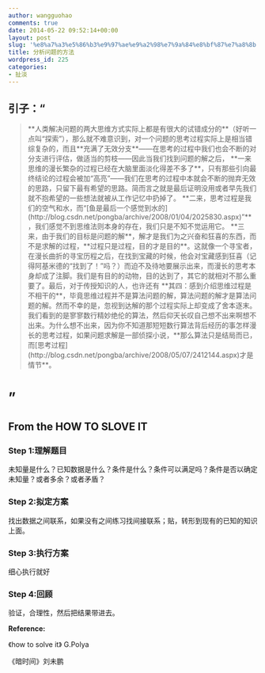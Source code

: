 ```yaml
---
author: wangguohao
comments: true
date: 2014-05-22 09:52:14+00:00
layout: post
slug: '%e8%a7%a3%e5%86%b3%e9%97%ae%e9%a2%98%e7%9a%84%e8%bf%87%e7%a8%8b'
title: 分析问题的方法
wordpress_id: 225
categories:
- 扯淡
---
```


## 引子：“




<blockquote>**人类解决问题的两大思维方式实际上都是有很大的试错成分的**（好听一点叫“探索”），那么就不难意识到，对一个问题的思考过程实际上是相当错综复杂的，而且**充满了无效分支**——在思考的过程中我们也会不断的对分支进行评估，做适当的剪枝——因此当我们找到问题的解之后， **一来思维的漫长繁杂的过程已经在大脑里面淡化得差不多了**，只有那些引向最终结论的过程会被加“高亮”——我们在思考的过程中本就会不断的抛弃无效的思路，只留下最有希望的思路。简而言之就是最后证明没用或者早先我们就不抱希望的一些想法就被从工作记忆中扔掉了。 **二来，思考过程是我们的空气和水，而“[鱼是最后一个感觉到水的](http://blog.csdn.net/pongba/archive/2008/01/04/2025830.aspx)”**，我们感觉不到思维法则本身的存在，我们只是不知不觉运用它。 **三来，由于我们的目标是问题的解**，解才是我们为之兴奋和狂喜的东西，而不是求解的过程，**过程只是过程，目的才是目的**。这就像一个寻宝者，在漫长曲折的寻宝历程之后，在找到宝藏的时候，他会对宝藏感到狂喜（记得阿基米德的“找到了！”吗？）而迫不及待地要展示出来，而漫长的思考本身却成了注脚。我们是有目的的动物，目的达到了，其它的就相对不那么重要了。最后，对于传授知识的人，也许还有 **其四：感到介绍思维过程是不相干的**，毕竟思维过程并不是算法问题的解，算法问题的解才是算法问题的解。然而不幸的是，忽视到达解的那个过程实际上却变成了舍本逐末。我们看到的是寥寥数行精妙绝伦的算法，然后仰天长叹自己想不出来啊想不出来。为什么想不出来，因为你不知道那短短数行算法背后经历的事怎样漫长的思考过程，如果问题求解是一部侦探小说，**那么算法只是结局而已，而[思考过程](http://blog.csdn.net/pongba/archive/2008/05/07/2412144.aspx)才是情节**。</blockquote>




# ”




## From the HOW TO SLOVE IT




### Step 1:理解题目


未知量是什么？已知数据是什么？条件是什么？条件可以满足吗？条件是否以确定未知量？或者多余？或者矛盾？


### Step 2:拟定方案


找出数据之间联系，如果没有之间练习找间接联系；贴，转形到现有的已知的知识上面。


### Step 3:执行方案


细心执行就好


### Step 4:回顾


验证，合理性，然后把结果带进去。

**Reference:**

《how to solve it》 G.Polya

《暗时间》刘未鹏
